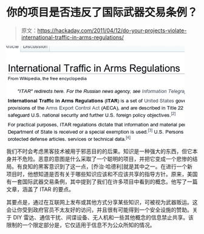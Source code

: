 # 你的项目是否违反了国际武器交易条例？

> 原文：<https://hackaday.com/2011/04/12/do-your-projects-violate-international-traffic-in-arms-regulations/>

![](img/b64b4e8c74304f8c59dde71a51adfe98.png "ITAR-violations")

我们不时会考虑黑客技术被用于邪恶目的的后果。知识是一种强大的东西，但它本身并不危险。恶意的意图是什么采取了一个聪明的项目，并把它变成一个悲惨的结局。有良知的黑客意识到了这一点，[乔治·哈德利]就是其中之一。在进行一个新项目时，他想知道是否有关于哪些知识应该和不应该共享的指导方针。原来，美国有一套国际武器交易条例，其中提到了我们在许多项目中看到的概念。他写了一篇文章，涵盖了 ITAR 的要点。

其要点是，通过在互联网上发布或其他方式分享某些知识，可被视为武器贩运。这会让你受到政府官员不太友好的访问，并且很有可能得到一个安全设施的赞助。关于 DIY 雷达、通信干扰、间谍设备、无人机和一些其他概念的信息禁止共享。该限制的一个限定部分是，它仅适用于信息不为公众所知的情况。